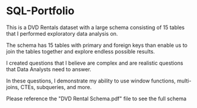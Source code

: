 # SQL-Portfolio
This is a DVD Rentals dataset with a large schema consisting of 15 tables that I performed exploratory data analysis on. 

The schema has 15 tables with primary and foreign keys than enable us to join the tables together and explore endless possible results.

I created questions that I believe are complex and are realistic questions that Data Analysts need to answer.

In these questions, I demonstrate my ability to use window functions, multi-joins, CTEs, subqueries, and more.

Please reference the "DVD Rental Schema.pdf" file to see the full schema
